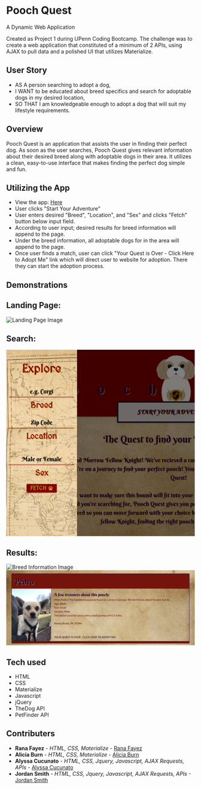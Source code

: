 
# Pooch Quest
A Dynamic Web Application

Created as Project 1 during UPenn Coding Bootcamp. The challenge was to create a web application that constituted of a minimum of 2 APIs, using AJAX to pull data and a polished UI that utilizes Materialize.

## User Story
- AS A person searching to adopt a dog,
- I WANT to be educated about breed specifics and search for adoptable dogs in my desired location,
- SO THAT I am knowledgeable enough to adopt a dog that will suit my lifestyle requirements.


## Overview
Pooch Quest is an application that assists the user in finding their perfect dog. As soon as the user searches, Pooch Quest gives relevant information about their desired breed along with adoptable dogs in their area. It utilizes a clean, easy-to-use interface that makes finding the perfect dog simple and fun.

## Utilizing the App
- View the app: [Here](https://acucunato.github.io/pooch-quest/ "Here")
- User clicks "Start Your Adventure"
- User enters desired "Breed", "Location", and "Sex" and clicks "Fetch" button below input field.
- According to user input; desired results for breed information will append to the page. 
- Under the breed information, all adoptable dogs for in the area will append to the page.
- Once user finds a match, user can click "Your Quest is Over - Click Here to Adopt Me" link which will direct user to website for adoption. There they can start the adoption process.

## Demonstrations

## Landing Page:
![Landing Page Image](assets/img/landingpage.png "Landing Page")

## Search:
![Search Image](assets/img/search.png "Search")

## Results:
![Breed Information Image](assets/img/breedinfo.png "Breed Information")
![Adoptable Dogs Image](assets/img/adoptabledog.png "Adoptable Dogs")

## Tech used
- HTML
- CSS
- Materialize
- Javascript
- jQuery
- TheDog API
- PetFinder API

## Contributers
- **Rana Fayez** - *HTML, CSS, Materialize* - [Rana Fayez](https://github.com/tagine "Rana Fayez")
- **Alicia Burn** - *HTML, CSS, Materialize* - [Alicia Burn](https://github.com/AliciaBurn "Alicia Burn")
- **Alyssa Cucunato** - *HTML, CSS, Jquery, Javascript, AJAX Requests, APIs* - [Alyssa Cucunato](https://github.com/acucunato/pooch-quest "Alyssa Cucunato")
- **Jordan Smith** - *HTML, CSS, Jquery, Javascript, AJAX Requests, APIs* -[Jordan Smith](https://github.com/jsmithxyz "Jordan Smith")

